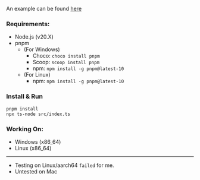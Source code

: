 ﻿An example can be found [here](/e1-player/example.md)

### Requirements:
- Node.js (v20.X)
- pnpm
    - (For Windows)
      - Choco: `choco install pnpm`
      - Scoop: `scoop install pnpm`
      - npm: `npm install -g pnpm@latest-10`
    - (For Linux)
      - npm: `npm install -g pnpm@latest-10`

### Install & Run 
```
pnpm install
npx ts-node src/index.ts
```

### Working On:
- Windows (x86_64)
- Linux (x86_64)

--- 
- Testing on Linux/aarch64 `failed` for me.
- Untested on Mac